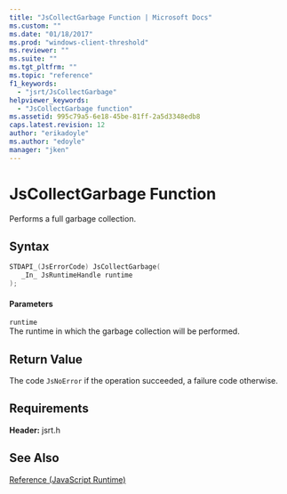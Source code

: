 ```yaml
---
title: "JsCollectGarbage Function | Microsoft Docs"
ms.custom: ""
ms.date: "01/18/2017"
ms.prod: "windows-client-threshold"
ms.reviewer: ""
ms.suite: ""
ms.tgt_pltfrm: ""
ms.topic: "reference"
f1_keywords: 
  - "jsrt/JsCollectGarbage"
helpviewer_keywords: 
  - "JsCollectGarbage function"
ms.assetid: 995c79a5-6e18-45be-81ff-2a5d3348edb8
caps.latest.revision: 12
author: "erikadoyle"
ms.author: "edoyle"
manager: "jken"
---
```

# JsCollectGarbage Function
Performs a full garbage collection.  
  
## Syntax  
  
```cpp  
STDAPI_(JsErrorCode) JsCollectGarbage(  
   _In_ JsRuntimeHandle runtime  
);  
```  
  
#### Parameters  
 `runtime`  
 The runtime in which the garbage collection will be performed.  
  
## Return Value  
 The code `JsNoError` if the operation succeeded, a failure code otherwise.  
  
## Requirements  
 **Header:** jsrt.h  
  
## See Also  
 [Reference (JavaScript Runtime)](../chakra-hosting/reference-javascript-runtime.md)